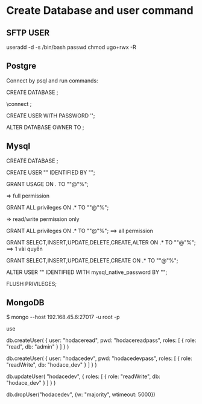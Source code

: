 # Create Database and user command

## SFTP USER
useradd -d <folder path> -s /bin/bash <username>
passwd <username>
chmod ugo+rwx -R <folder path>

## Postgre
Connect by psql and run commands:

CREATE DATABASE <db-name>;

\connect <db-name>;

CREATE USER <user> WITH PASSWORD '<password>';

ALTER DATABASE <db-name> OWNER TO <user>;

## Mysql

CREATE DATABASE <db-name>;

CREATE USER "<username>" IDENTIFIED BY "<password>";

GRANT USAGE ON *.* TO "<username>"@"%";

=> full permission 

GRANT ALL privileges ON <db-name>.* TO "<username>"@"%";

⇒ read/write permission only

GRANT ALL privileges ON <db-name>.* TO "<username>"@"%";
==> all permission

GRANT SELECT,INSERT,UPDATE,DELETE,CREATE,ALTER ON <db-name>.* TO "<username>"@"%";
==> 1 vài quyền

GRANT SELECT,INSERT,UPDATE,DELETE,CREATE ON <db-name>.* TO "<username>"@"%";

ALTER USER "<username>" IDENTIFIED WITH mysql_native_password BY "<password>";

FLUSH PRIVILEGES; 

## MongoDB

$ mongo --host 192.168.45.6:27017 -u root -p

use <database-name>

db.createUser(
 {
   user: "hodaceread",
   pwd: "hodacereadpass",
   roles: [ { role: "read", db: "admin" } ]
 }
) 

db.createUser(
 {
   user: "hodacedev",
   pwd: "hodacedevpass",
   roles: [ { role: "readWrite", db: "hodace_dev" } ]
 }
) 

db.updateUser(
   "hodacedev",
   {
     roles: [ { role: "readWrite", db: "hodace_dev" } ]
   }
)

db.dropUser("hodacedev", {w: "majority", wtimeout: 5000})


